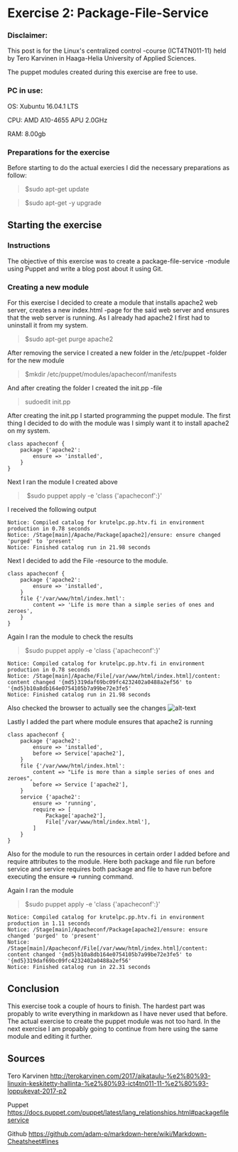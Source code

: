 # Exercise 2: Package-File-Service

### Disclaimer:
This post is for the Linux's centralized control -course (ICT4TN011-11) held by Tero Karvinen in Haaga-Helia University of Applied Sciences.

The puppet modules created during this exercise are free to use.

### PC in use:

OS: Xubuntu 16.04.1 LTS

CPU: AMD A10-4655 APU 2.0GHz

RAM: 8.00gb

### Preparations for the exercise

Before starting to do the actual exercies I did the necessary preparations as follow:

> $sudo apt-get update

> $sudo apt-get -y upgrade

## Starting the exercise

### Instructions

The objective of this exercise was to create a package-file-service -module using Puppet and write a blog post about it using Git.

### Creating a new module

For this exercise I decided to create a module that installs apache2 web server, creates a new index.html -page for the said web server and ensures that the web server is running. As I already had apache2 I first had to uninstall it from my system.

> $sudo apt-get purge apache2

After removing the service I created a new folder in the /etc/puppet -folder for the new module

> $mkdir /etc/puppet/modules/apacheconf/manifests

And after creating the folder I created the init.pp -file

> sudoedit init.pp

After creating the init.pp I started programming the puppet module. The first thing I decided to do with the module was I simply want it to install apache2 on my system.

```
class apacheconf {
	package {'apache2':
		ensure => 'installed',
	}
}
```
Next I ran the module I created above

> $sudo puppet apply -e 'class {'apacheconf':}'

I received the following output
```
Notice: Compiled catalog for krutelpc.pp.htv.fi in environment production in 0.78 seconds
Notice: /Stage[main]/Apache/Package[apache2]/ensure: ensure changed 'purged' to 'present'
Notice: Finished catalog run in 21.98 seconds
```
Next I decided to add the File -resource to the module. 

```
class apacheconf {
	package {'apache2':
		ensure => 'installed',
	}
	file {'/var/www/html/index.hmtl':
		content => 'Life is more than a simple series of ones and zeroes',
	}
}
```
Again I ran the module to check the results

> $sudo puppet apply -e 'class {'apacheconf':}'

```
Notice: Compiled catalog for krutelpc.pp.htv.fi in environment production in 0.78 seconds
Notice: /Stage[main]/Apache/File[/var/www/html/index.html]/content: content changed '{md5}319daf69bc09fc4232402a0488a2ef56' to '{md5}b10a8db164e0754105b7a99be72e3fe5'
Notice: Finished catalog run in 21.98 seconds
```
Also checked the browser to actually see the changes
![alt-text](https://github.com/GarStiver/PuppetModules/tree/master/secondhomework/localhost.png "locahost picture")

Lastly I added the part where module ensures that apache2 is running

```
class apacheconf {
	package {'apache2':
		ensure => 'installed',
		before => Service['apache2'],
	}
	file {'/var/www/html/index.html':
		content => "Life is more than a simple series of ones and zeroes",
		before => Service ['apache2'],
	}
	service {'apache2':
		ensure => 'running',
		require => [
			Package['apache2'],
			File['/var/www/html/index.html'],
		]
	}
}
```

Also for the module to run the resources in certain order I added before and require attributes to the module. Here both package and file run before service and service requires both package and file to have run before executing the ensure => running command.

Again I ran the module

> $sudo puppet apply -e 'class {'apacheconf':}'

```
Notice: Compiled catalog for krutelpc.pp.htv.fi in environment production in 1.11 seconds
Notice: /Stage[main]/Apacheconf/Package[apache2]/ensure: ensure changed 'purged' to 'present'
Notice: /Stage[main]/Apacheconf/File[/var/www/html/index.html]/content: content changed '{md5}b10a8db164e0754105b7a99be72e3fe5' to '{md5}319daf69bc09fc4232402a0488a2ef56'
Notice: Finished catalog run in 22.31 seconds
```

## Conclusion

This exercise took a couple of hours to finish. The hardest part was propably to write everything in markdown as I have never used that before. The actual exercise to create the puppet module was not too hard. In the next exercise I am propably going to continue from here using the same module and editing it further.

## Sources

Tero Karvinen
http://terokarvinen.com/2017/aikataulu-%e2%80%93-linuxin-keskitetty-hallinta-%e2%80%93-ict4tn011-11-%e2%80%93-loppukevat-2017-p2

Puppet
https://docs.puppet.com/puppet/latest/lang_relationships.html#packagefileservice

Github
https://github.com/adam-p/markdown-here/wiki/Markdown-Cheatsheet#lines

